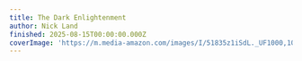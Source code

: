 ```yaml
---
title: The Dark Enlightenment
author: Nick Land
finished: 2025-08-15T00:00:00.000Z
coverImage: 'https://m.media-amazon.com/images/I/51835z1iSdL._UF1000,1000_QL80_.jpg'
---
```

